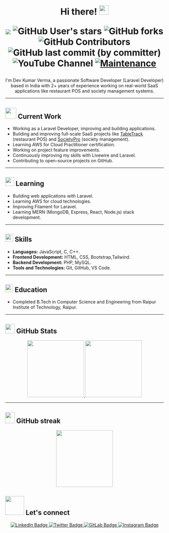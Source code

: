 <!-- <p align="center"> -->
  <!-- <img src="https://raw.githubusercontent.com/DevVerma07/DevVerma07/master/resources/hello.gif" height="250" width="1080"> -->
<!--   <img src="https://raw.githubusercontent.com/DevVerma07/DevVerma07/master/resources/home.gif" height="350" width="1080"> -->
<!-- </p> -->

<h1 align="center">Hi there! <img src="https://media.giphy.com/media/hvRJCLFzcasrR4ia7z/giphy.gif" width="30"></a>

![](https://komarev.com/ghpvc/?username=DevVerma07&style=plastic&color=blue)
![GitHub User's stars](https://img.shields.io/github/stars/DevVerma07?logo=appveyor&style=plastic&labelColor=blue&color=teal)
![GitHub forks](https://img.shields.io/github/forks/DevVerma07/DevVerma07?style=plastic&labelColor=blue&color=teal)
![GitHub Contributors](https://img.shields.io/github/contributors/DevVerma07/DevVerma07?style=plastic&labelColor=blue&color=teal)
![GitHub last commit (by committer)](https://img.shields.io/github/last-commit/DevVerma07/DevVerma07?style=plastic&labelColor=blue&color=teal)
![YouTube Channel](https://img.shields.io/youtube/channel/subscribers/UCQ-iXpqlH5o3ANbtHlJFZ3Q?style=plastic&logo=youtube&logoColor=red&labelColor=blue&color=red)
[![Maintenance](https://img.shields.io/maintenance/yes/2025?style=plastic&labelColor=blue&color=teal)](https://img.shields.io/maintenance/yes/2024?style=plastic&labelColor=blue&color=teal)
</h1>

<p align="center">
  I'm Dev Kumar Verma, a passionate Software Developer (Laravel Developer) based in India with 2+ years of experience working on real-world SaaS applications like restaurant POS and society management systems.
</p>

<hr>

<h2><img src="https://media.giphy.com/media/iIZO5d4IfSa0nkyLju/giphy.gif" width="35"> Current Work</h2>

<ul>
    <li>Working as a Laravel Developer, improving and building applications.</li>
    <li>Building and improving full-scale SaaS projects like <a href="https://codecanyon.net/item/tabletrack-the-complete-saas-restaurant-management-solution/55116396" target="_blank">TableTrack</a> (restaurant POS) and <a href="https://codecanyon.net/item/societypro-saas-society-management-software/57303227" target="_blank">SocietyPro</a> (society management).</li>
    <li>Learning AWS for Cloud Practitioner certification.</li>
    <li>Working on project feature improvements.</li>
    <li>Continuously improving my skills with Livewire and Laravel.</li>
    <li>Contributing to open-source projects on GitHub.</li>
</ul>

<hr>

<h2> <img src="https://media.tenor.com/5muD2FopQK0AAAAi/reading-om-nelle.gif" width="28"> Learning</h2>

<ul>
  <li>Building web applications with Laravel.</li>
  <li>Learning AWS for cloud technologies.</li>
  <li>Improving Filament for Laravel.</li>
  <li>Learning MERN (MongoDB, Express, React, Node.js) stack development.</li>
</ul>

<hr>

<h2><img src="https://media.giphy.com/media/QssGEmpkyEOhBCb7e1/giphy.gif" width="25"> Skills</h2> 

<ul>
  <li><b>Languages:</b> JavaScript, C, C++.</li>
  <li><b>Frontend Development:</b> HTML, CSS, Bootstrap,Tailwind.</li>
  <li><b>Backend Development:</b> PHP, MySQL.</li>
  <li><b>Tools and Technologies:</b> Git, GitHub, VS Code.</li>
</ul>

<hr>

<h2><img src="https://media.tenor.com/cj9DCDCk-rAAAAAi/wikipedia-wiki.gif" height="25" width=""> Education</h2>

<ul>
  <li>Completed B.Tech in Computer Science and Engineering from Raipur Institute of Technology, Raipur.</li>
</ul>

<hr>

<h2> <img src="https://media.giphy.com/media/cj87CxfRtrUifF3Ryk/giphy.gif" width="30"/> GitHub Stats</h2>
<p align="center">
<a href="https://github.com/DevVerma07">
  <img height="180em" src="https://github-readme-stats.vercel.app/api?username=DevVerma07&show_icons=true&theme=algolia" alt"dev stats"/>
  <img height="180em" src="https://github-readme-stats.vercel.app/api/top-langs/?username=DevVerma07&layout=compact&theme=algolia" />
</a>
</p>

<hr>

## <img src="https://media.giphy.com/media/Leoxjtlf6ABAnMlg96/giphy.gif" height="35" width="30"> GitHub streak </h2>

<p align="center">
   <picture alt="GitHub Streak">
            <source
                srcset="https://github-readme-streak-stats.devworks.co.in?user=DevVerma07&hide_border=true&theme=algolia"
                media="(prefers-color-scheme: dark)"
                height="180em"
            />
            <source
                srcset="https://github-readme-streak-stats.devworks.co.in?user=DevVerma07&hide_border=true"
                media="(prefers-color-scheme: light), (prefers-color-scheme: no-preference)"
                height="180em"
            />
            <img height="180em" src="https://github-readme-streak-stats.devworks.co.in?user=DevVerma07&hide_border=true&theme=transparent" />
        </picture>
</p>

<h2> <img src="https://github.com/milaan9/milaan9/blob/main/Handshake.gif" width="60"> Let's connect</h2>

<p align="center">
    <a href="https://www.linkedin.com/in/dev-kumar-verma/" target="_blank">
        <img src="https://img.shields.io/badge/-LinkedIn-blue?style=flat-square&logo=Linkedin&logoColor=white" alt="LinkedIn Badge">
    </a>
    <a href="https://twitter.com/Dev_verma_01" target="_blank">
        <img src="https://img.shields.io/badge/-Twitter-1ca0f1?style=flat-square&logo=twitter&logoColor=white" alt="Twitter Badge">
    </a>
     <a href="https://gitlab.com/DevVerma07" target="_blank">
    <img src="https://img.shields.io/badge/-Gitlab-black?style=flat-square&logo=gitlab&logoColor=" alt="GitLab Badge">
    </a>
  <a href="https://www.instagram.com/dev_verma_.01/" target="_blank">
    <img src="https://img.shields.io/badge/Instagram-%23833ab4?style=flat-square&logo=instagram&logoColor=white" alt="Instagram Badge">
    </a>
</p>
